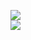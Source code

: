 [![](https://img.shields.io/badge/Made%20With-Github%20Spray-lightgrey.svg?style=for-the-badge&logo=github)](https://github.com/Annihil/github-spray#3335)  
[![](https://i.imgur.com/2DrTn0Z.gif)](https://github.com/Annihil/github-spray)